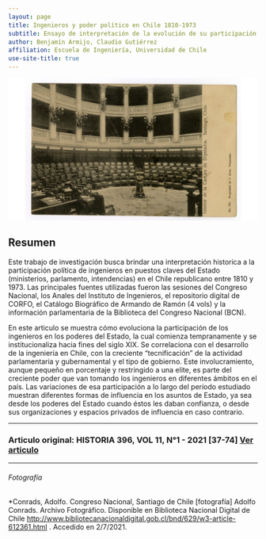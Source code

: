 ```yaml
---
layout: page
title: Ingenieros y poder político en Chile 1810-1973 
subtitle: Ensayo de interpretación de la evolución de su participación parlamentaria y ministerial
author: Benjamín Armijo, Claudio Gutiérrez
affiliation: Escuela de Ingeniería, Universidad de Chile
use-site-title: true
---
```


![Image1](/img/descarga.png)

## Resumen 

Este trabajo de investigación busca brindar una interpretación historica a la participación política de ingenieros en puestos claves del Estado (ministerios, parlamento, intendencias) en el Chile republicano entre 1810 y 1973. Las principales fuentes utilizadas fueron las sesiones del Congreso Nacional, los Anales del Instituto de Ingenieros, el repositorio digital de CORFO, el Catálogo Biográfico de Armando de Ramón (4 vols) y la información parlamentaria de la Biblioteca del Congreso Nacional (BCN). 

En este articulo se muestra cómo evoluciona la participación de los ingenieros en los poderes del Estado, la cual comienza tempranamente y se institucionaliza hacia fines del siglo XIX. Se correlaciona con el desarrollo de la ingeniería en Chile, con la creciente “tecnificación” de la actividad parlamentaria y gubernamental y el tipo de gobierno. Este involucramiento, aunque pequeño en porcentaje y restringido a una elite, es parte del creciente poder que van tomando los ingenieros en diferentes ámbitos en el país. Las variaciones de esa participación a lo largo del período estudiado muestran diferentes formas de influencia en los asuntos de Estado, ya sea desde los poderes del Estado cuando éstos les daban confianza, o desde sus organizaciones y espacios privados de influencia en caso contrario.

---
### Articulo original: HISTORIA 396, VOL 11, N°1 - 2021 [37-74] [Ver articulo](http://www.historia396.cl/index.php/historia396/article/view/495)
---
###### Fotografía 

*Conrads, Adolfo. Congreso Nacional, Santiago de Chile  [fotografía] Adolfo Conrads. Archivo Fotográfico. Disponible en Biblioteca Nacional Digital de Chile http://www.bibliotecanacionaldigital.gob.cl/bnd/629/w3-article-612361.html . Accedido en 2/7/2021.


